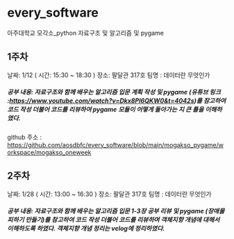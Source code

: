 # every_software
아주대학교 모각소_python 자료구조 및 알고리즘 및 pygame

## 1주차 
날짜: 1/12 ( 시간: 15:30 ~ 18:30 ) 
장소: 팔달관 317호
팀명 : 데이터란 무엇인가

##### 공부 내용: 자료구조와 함께 배우는 알고리즘 입문 계획 작성 및 pygame (유튜브 링크 :https://www.youtube.com/watch?v=Dkx8Pl6QKW0&t=4042s)를 참고하여 코드 작성 더불어 코드를 리뷰하여 pygame 모듈이 어떻게 돌아가는 지 큰 틀을 이해하였다. 

github 주소 : https://github.com/aosdbfc/every_software/blob/main/mogakso_pygame/workspace/mogakso_oneweek


## 2주차 
날짜: 1/28 ( 시간: 13:00 ~ 16:30 ) 
장소: 팔달관 317호
팀명 : 데이터란 무엇인가

##### 공부 내용: 자료구조와 함께 배우는 알고리즘 입문 1-3장 공부 리뷰 및 pygame (장애물 피하기 만들기)를 참고하여 코드 작성 더불어 코드를 리뷰하며 객체지향 개념에 대해서 이해하도록 하였다. 객체지향 개념 정리는 velog에 정리하였다. 

